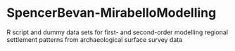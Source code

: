 # SpencerBevan-MirabelloModelling
R script and dummy data sets for first- and second-order modelling regional settlement patterns from archaeological surface survey data
